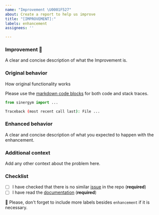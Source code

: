 ```yaml
---
name: "Improvement \U0001F527"
about: Create a report to help us improve
title: "[IMPROVEMENT]:"
labels: enhancement
assignees: ''

---
```


### Improvement 🔧

A clear and concise description of what the Improvement is.

### Original behavior

How original functionality works

Please use the [markdown code blocks](https://help.github.com/en/articles/creating-and-highlighting-code-blocks)
for both code and stack traces.

```python
from sinergym import ...

```

```bash
Traceback (most recent call last): File ...

```

### Enhanced behavior

A clear and concise description of what you expected to happen with the enhancement.

### Additional context

Add any other context about the problem here.

### Checklist

- [ ] I have checked that there is no similar [issue](https://github.com/jajimer/sinergym/issues) in the repo (**required**)
- [ ] I have read the [documentation](https://jajimer.github.io/sinergym/build/html/index.html) (**required**)

:pencil: Please, don't forget to include more labels besides `enhancement` if it is necessary.
<!--- This Template is an edited version of the one from https://github.com/DLR-RM/stable-baselines3 -->